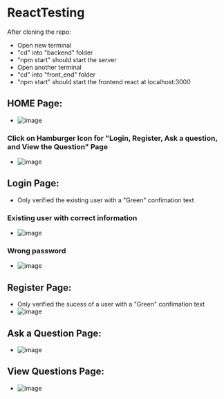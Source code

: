 # ReactTesting
After cloning the repo:
  - Open new terminal
  - "cd" into "backend" folder
  -  "npm start" should start the server
  - Open another terminal 
  -  "cd" into "front_end" folder
  -  "npm start" should start the frontend react at localhost:3000
## HOME Page:
  - ![image](https://user-images.githubusercontent.com/57841675/166620684-6ffa5e75-cf08-4677-a131-d621c3abb7da.png)
  ### Click on Hamburger Icon for "Login, Register, Ask a question, and View the Question" Page
  - ![image](https://user-images.githubusercontent.com/57841675/166620733-20bd0e1f-688d-40a1-ade4-45356de36d31.png)

## Login Page:
  - Only verified the existing user with a "Green" confimation text
  ### Existing user with correct information
  - ![image](https://user-images.githubusercontent.com/57841675/166620386-e129d814-30cf-4d4e-b600-272bd6035161.png)
  ### Wrong password
  - ![image](https://user-images.githubusercontent.com/57841675/166620479-1bce813d-30d1-44b8-81fc-106150890d16.png)

## Register Page:
  - Only verified the sucess of a user with a "Green" confimation text
  - ![image](https://user-images.githubusercontent.com/57841675/166620570-686c8687-8be2-4d12-89ff-617446d15aa3.png)
## Ask a Question Page:
  - ![image](https://user-images.githubusercontent.com/57841675/166620611-9ee2240d-a7d8-4a96-b5b2-d5c6d078077c.png)
## View Questions Page:
  - ![image](https://user-images.githubusercontent.com/57841675/166620652-19640d52-eea1-49d2-bbd7-4baeb730c259.png)


  
